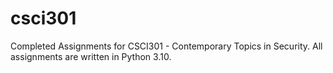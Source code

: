 # csci301
Completed Assignments for CSCI301 - Contemporary Topics in Security. All assignments are written in Python 3.10.
